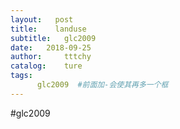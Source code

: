 ```yaml
---
layout:   post
title:    landuse
subtitle:   glc2009
date:   2018-09-25
author:     tttchy
catalog:    ture
tags:    
      glc2009  #前面加-会使其再多一个框
---
```


#glc2009

